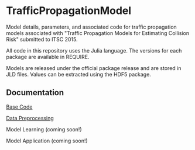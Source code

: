 # TrafficPropagationModel

Model details, parameters, and associated code for traffic propagation models associated with "Traffic Propagation Models for Estimating Collision Risk" submitted to ITSC 2015.

All code in this repository uses the Julia language. The versions for each package are available in REQUIRE.

Models are released under the official package release and are stored in JLD files. Values can be extracted using the HDF5 package.

## Documentation

[Base Code](http://nbviewer.ipython.org/github/sisl/TrafficPropagationModel/blob/master/src/base/BaseCode.ipynb)


[Data Preprocessing](http://nbviewer.ipython.org/github/sisl/TrafficPropagationModel/blob/master/src/processing/Processing.ipynb)

Model Learning (coming soon!)

Model Application (coming soon!)
